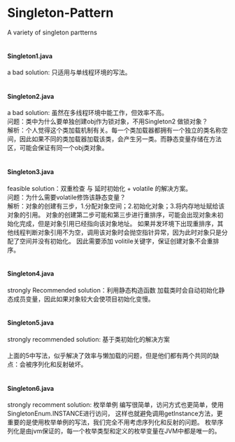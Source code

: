 # Singleton-Pattern
A variety of singleton partterns
<br><br>
#### Singleton1.java<br>
a bad solution: 只适用与单线程环境的写法。
<br><br>
#### Singleton2.java<br>
a bad solution: 虽然在多线程环境中能工作，但效率不高。<br>
问题：类中为什么要单独创建obj作为锁对象，不用Singleton2 做锁对象？ <br>
解析：个人觉得这个类加载机制有关。每一个类加载器都拥有一个独立的类名称空间，因此如果不同的类加载器加载该类，会产生另一类。而静态变量存储在方法区，可能会保证有同一个obj类对象。
<br><br>
#### Singleton3.java <br>
feasible solution：双重检查 与 延时初始化 + volatile 的解决方案。<br>
问题：为什么需要volatile修饰该静态变量？<br>
解析：对象的创建有三步，1.分配对象空间；2.初始化对象；3.将内存地址赋给该对象的引用。
     对象的创建第二步可能和第三步进行重排序，可能会出现对象未初始化完成，但是对象引用已经指向该对象地址。
     如果并发环境下出现重排序，其他线程判断对象引用不为空，调用该对象时会抛空指针异常，因为此时对象只是分配了空间并没有初始化。 
     因此需要添加 volitile关键字，保证创建对象不会重排序。
<br><br>
#### Singleton4.java           
strongly Recommended solution：利用静态构造函数
加载类时会自动初始化静态成员变量，因此如果对象较大会使项目初始化变慢。
<br><br>
#### Singleton5.java
strongly recommended solution: 基于类初始化的解决方案 
<br><br>
上面的5中写法，似乎解决了效率与懒加载的问题，但是他们都有两个共同的缺点：会被序列化和反射破坏。
<br><br>
#### Singleton6.java
strongly recomment solution: 枚举单例
编写很简单，访问方式也更简单，使用SingletonEnum.INSTANCE进行访问，
这样也就避免调用getInstance方法，更重要的是使用枚举单例的写法，我们完全不用考虑序列化和反射的问题。
枚举序列化是由jvm保证的，每一个枚举类型和定义的枚举变量在JVM中都是唯一的。
